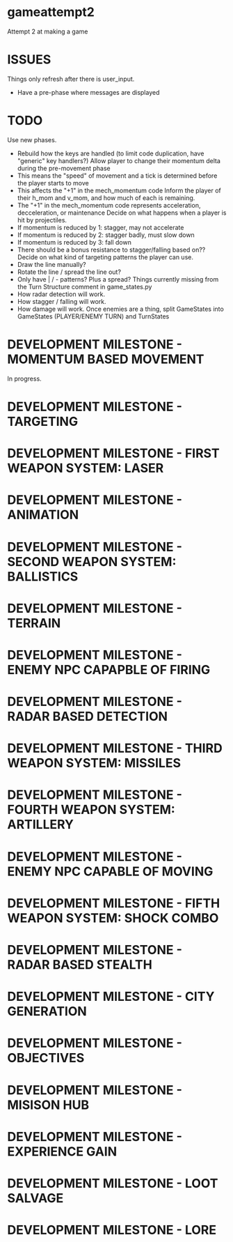 # gameattempt2
Attempt 2 at making a game

# ISSUES
Things only refresh after there is user_input.
  * Have a pre-phase where messages are displayed

# TODO
Use new phases.
  * Rebuild how the keys are handled (to limit code duplication, have "generic" key handlers?)
Allow player to change their momentum delta during the pre-movement phase
  * This means the "speed" of movement and a tick is determined before the player starts to move
  * This affects the "+1" in the mech_momentum code
Inform the player of their h_mom and v_mom, and how much of each is remaining.
  * The "+1" in the mech_momentum code represents acceleration, decceleration, or maintenance
Decide on what happens when a player is hit by projectiles.
  * If momentum is reduced by 1: stagger, may not accelerate
  * If momentum is reduced by 2: stagger badly, must slow down
  * If momentum is reduced by 3: fall down
  * There should be a bonus resistance to stagger/falling based on??
Decide on what kind of targeting patterns the player can use.
  * Draw the line manually?
  * Rotate the line / spread the line out?
  * Only have | / - patterns? Plus a spread?
Things currently missing from the Turn Structure comment in game_states.py
  * How radar detection will work.
  * How stagger / falling will work.
  * How damage will work.
Once enemies are a thing, split GameStates into GameStates (PLAYER/ENEMY TURN) and TurnStates

# DEVELOPMENT MILESTONE - MOMENTUM BASED MOVEMENT
  In progress.
# DEVELOPMENT MILESTONE - TARGETING
# DEVELOPMENT MILESTONE - FIRST WEAPON SYSTEM: LASER
# DEVELOPMENT MILESTONE - ANIMATION
# DEVELOPMENT MILESTONE - SECOND WEAPON SYSTEM: BALLISTICS
# DEVELOPMENT MILESTONE - TERRAIN
# DEVELOPMENT MILESTONE - ENEMY NPC CAPAPBLE OF FIRING
# DEVELOPMENT MILESTONE - RADAR BASED DETECTION
# DEVELOPMENT MILESTONE - THIRD WEAPON SYSTEM: MISSILES
# DEVELOPMENT MILESTONE - FOURTH WEAPON SYSTEM: ARTILLERY
# DEVELOPMENT MILESTONE - ENEMY NPC CAPABLE OF MOVING
# DEVELOPMENT MILESTONE - FIFTH WEAPON SYSTEM: SHOCK COMBO
# DEVELOPMENT MILESTONE - RADAR BASED STEALTH
# DEVELOPMENT MILESTONE - CITY GENERATION
# DEVELOPMENT MILESTONE - OBJECTIVES
# DEVELOPMENT MILESTONE - MISISON HUB
# DEVELOPMENT MILESTONE - EXPERIENCE GAIN
# DEVELOPMENT MILESTONE - LOOT SALVAGE
# DEVELOPMENT MILESTONE - LORE